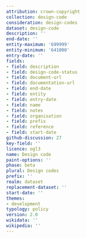 ```yaml
---
attribution: crown-copyright
collection: design-code
consideration: design-codes
dataset: design-code
description: ''
end-date: ''
entity-maximum: '699999'
entity-minimum: '641000'
entry-date: ''
fields:
- field: description
- field: design-code-status
- field: document-url
- field: documentation-url
- field: end-date
- field: entity
- field: entry-date
- field: name
- field: notes
- field: organisation
- field: prefix
- field: reference
- field: start-date
github-discussion: 27
key-field: ''
licence: ogl3
name: Design code
paint-options: ''
phase: beta
plural: Design codes
prefix: ''
realm: dataset
replacement-dataset: ''
start-date: ''
themes:
- development
typology: policy
version: 2.0
wikidata: ''
wikipedia: ''
---
```

